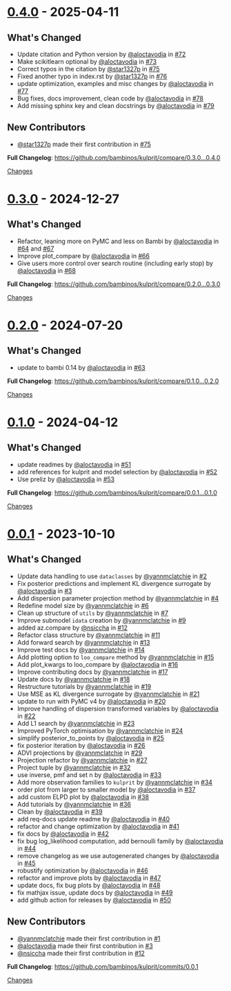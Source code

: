 <a id="0.4.0"></a>
# [0.4.0](https://github.com/bambinos/kulprit/releases/tag/0.4.0) - 2025-04-11

## What's Changed
* Update citation and Python version by [@aloctavodia](https://github.com/aloctavodia) in [#72](https://github.com/bambinos/kulprit/pull/72)
* Make scikitlearn optional by [@aloctavodia](https://github.com/aloctavodia) in [#73](https://github.com/bambinos/kulprit/pull/73)
* Correct typos in the citation by [@star1327p](https://github.com/star1327p) in [#75](https://github.com/bambinos/kulprit/pull/75)
* Fixed another typo in index.rst by [@star1327p](https://github.com/star1327p) in [#76](https://github.com/bambinos/kulprit/pull/76)
* update optimization, examples and misc changes by [@aloctavodia](https://github.com/aloctavodia) in [#77](https://github.com/bambinos/kulprit/pull/77)
* Bug fixes, docs improvement, clean code by [@aloctavodia](https://github.com/aloctavodia) in [#78](https://github.com/bambinos/kulprit/pull/78)
* Add missing sphinx key and clean docstrings by [@aloctavodia](https://github.com/aloctavodia) in [#79](https://github.com/bambinos/kulprit/pull/79)

## New Contributors
* [@star1327p](https://github.com/star1327p) made their first contribution in [#75](https://github.com/bambinos/kulprit/pull/75)

**Full Changelog**: https://github.com/bambinos/kulprit/compare/0.3.0...0.4.0

[Changes][0.4.0]


<a id="0.3.0"></a>
# [0.3.0](https://github.com/bambinos/kulprit/releases/tag/0.3.0) - 2024-12-27

## What's Changed
* Refactor, leaning more on PyMC and less on Bambi by [@aloctavodia](https://github.com/aloctavodia) in [#64](https://github.com/bambinos/kulprit/pull/64) and [#67](https://github.com/bambinos/kulprit/pull/67)
* Improve plot_compare by [@aloctavodia](https://github.com/aloctavodia) in [#66](https://github.com/bambinos/kulprit/pull/66)
* Give users more control over search routine (including early stop) by [@aloctavodia](https://github.com/aloctavodia) in [#68](https://github.com/bambinos/kulprit/pull/68)


**Full Changelog**: https://github.com/bambinos/kulprit/compare/0.2.0...0.3.0

[Changes][0.3.0]


<a id="0.2.0"></a>
# [0.2.0](https://github.com/bambinos/kulprit/releases/tag/0.2.0) - 2024-07-20

## What's Changed
* update to bambi 0.14 by [@aloctavodia](https://github.com/aloctavodia) in [#63](https://github.com/bambinos/kulprit/pull/63)


**Full Changelog**: https://github.com/bambinos/kulprit/compare/0.1.0...0.2.0

[Changes][0.2.0]


<a id="0.1.0"></a>
# [0.1.0](https://github.com/bambinos/kulprit/releases/tag/0.1.0) - 2024-04-12

## What's Changed
* update readmes by [@aloctavodia](https://github.com/aloctavodia) in [#51](https://github.com/bambinos/kulprit/pull/51)
* add references for kulprit and model selection by [@aloctavodia](https://github.com/aloctavodia) in [#52](https://github.com/bambinos/kulprit/pull/52)
* Use preliz by [@aloctavodia](https://github.com/aloctavodia) in [#53](https://github.com/bambinos/kulprit/pull/53)


**Full Changelog**: https://github.com/bambinos/kulprit/compare/0.0.1...0.1.0

[Changes][0.1.0]


<a id="0.0.1"></a>
# [0.0.1](https://github.com/bambinos/kulprit/releases/tag/0.0.1) - 2023-10-10

## What's Changed
* Update data handling to use ``dataclasses`` by [@yannmclatchie](https://github.com/yannmclatchie) in [#2](https://github.com/bambinos/kulprit/pull/2)
* Fix posterior predictions and implement KL divergence surrogate by [@aloctavodia](https://github.com/aloctavodia) in [#3](https://github.com/bambinos/kulprit/pull/3)
* Add dispersion parameter projection method by [@yannmclatchie](https://github.com/yannmclatchie) in [#4](https://github.com/bambinos/kulprit/pull/4)
* Redefine model size by [@yannmclatchie](https://github.com/yannmclatchie) in [#6](https://github.com/bambinos/kulprit/pull/6)
* Clean up structure of ``utils`` by [@yannmclatchie](https://github.com/yannmclatchie) in [#7](https://github.com/bambinos/kulprit/pull/7)
* Improve submodel ``idata`` creation by [@yannmclatchie](https://github.com/yannmclatchie) in [#9](https://github.com/bambinos/kulprit/pull/9)
* added az.compare by [@nsiccha](https://github.com/nsiccha) in [#12](https://github.com/bambinos/kulprit/pull/12)
* Refactor class structure by [@yannmclatchie](https://github.com/yannmclatchie) in [#11](https://github.com/bambinos/kulprit/pull/11)
* Add forward search by [@yannmclatchie](https://github.com/yannmclatchie) in [#13](https://github.com/bambinos/kulprit/pull/13)
* Improve test docs by [@yannmclatchie](https://github.com/yannmclatchie) in [#14](https://github.com/bambinos/kulprit/pull/14)
* Add plotting option to `loo_compare` method by [@yannmclatchie](https://github.com/yannmclatchie) in [#15](https://github.com/bambinos/kulprit/pull/15)
* Add plot_kwargs to loo_compare by [@aloctavodia](https://github.com/aloctavodia) in [#16](https://github.com/bambinos/kulprit/pull/16)
* Improve contributing docs  by [@yannmclatchie](https://github.com/yannmclatchie) in [#17](https://github.com/bambinos/kulprit/pull/17)
* Update docs by [@yannmclatchie](https://github.com/yannmclatchie) in [#18](https://github.com/bambinos/kulprit/pull/18)
* Restructure tutorials by [@yannmclatchie](https://github.com/yannmclatchie) in [#19](https://github.com/bambinos/kulprit/pull/19)
* Use MSE as KL divergence surrogate by [@yannmclatchie](https://github.com/yannmclatchie) in [#21](https://github.com/bambinos/kulprit/pull/21)
* update to run with PyMC v4 by [@aloctavodia](https://github.com/aloctavodia) in [#20](https://github.com/bambinos/kulprit/pull/20)
* Improve handling of dispersion transformed variables by [@aloctavodia](https://github.com/aloctavodia) in [#22](https://github.com/bambinos/kulprit/pull/22)
* Add L1 search by [@yannmclatchie](https://github.com/yannmclatchie) in [#23](https://github.com/bambinos/kulprit/pull/23)
* Improved PyTorch optimisation by [@yannmclatchie](https://github.com/yannmclatchie) in [#24](https://github.com/bambinos/kulprit/pull/24)
* simplify posterior_to_points by [@aloctavodia](https://github.com/aloctavodia) in [#25](https://github.com/bambinos/kulprit/pull/25)
* fix posterior iteration by [@aloctavodia](https://github.com/aloctavodia) in [#26](https://github.com/bambinos/kulprit/pull/26)
* ADVI projections by [@yannmclatchie](https://github.com/yannmclatchie) in [#29](https://github.com/bambinos/kulprit/pull/29)
* Projection refactor by [@yannmclatchie](https://github.com/yannmclatchie) in [#27](https://github.com/bambinos/kulprit/pull/27)
* Project tuple by [@yannmclatchie](https://github.com/yannmclatchie) in [#32](https://github.com/bambinos/kulprit/pull/32)
* use inverse, pmf and set n by [@aloctavodia](https://github.com/aloctavodia) in [#33](https://github.com/bambinos/kulprit/pull/33)
* Add more observation families to ``kulprit`` by [@yannmclatchie](https://github.com/yannmclatchie) in [#34](https://github.com/bambinos/kulprit/pull/34)
* order plot from larger to smaller model by [@aloctavodia](https://github.com/aloctavodia) in [#37](https://github.com/bambinos/kulprit/pull/37)
* add custom ELPD plot by [@aloctavodia](https://github.com/aloctavodia) in [#38](https://github.com/bambinos/kulprit/pull/38)
* Add tutorials by [@yannmclatchie](https://github.com/yannmclatchie) in [#36](https://github.com/bambinos/kulprit/pull/36)
* Clean by [@aloctavodia](https://github.com/aloctavodia) in [#39](https://github.com/bambinos/kulprit/pull/39)
* add req-docs update readme by [@aloctavodia](https://github.com/aloctavodia) in [#40](https://github.com/bambinos/kulprit/pull/40)
* refactor and change optimization by [@aloctavodia](https://github.com/aloctavodia) in [#41](https://github.com/bambinos/kulprit/pull/41)
* fix docs by [@aloctavodia](https://github.com/aloctavodia) in [#42](https://github.com/bambinos/kulprit/pull/42)
* fix bug log_likelihood computation, add bernoulli family by [@aloctavodia](https://github.com/aloctavodia) in [#44](https://github.com/bambinos/kulprit/pull/44)
* remove changelog as we use autogenerated changes by [@aloctavodia](https://github.com/aloctavodia) in [#45](https://github.com/bambinos/kulprit/pull/45)
* robustify optimization by [@aloctavodia](https://github.com/aloctavodia) in [#46](https://github.com/bambinos/kulprit/pull/46)
* refactor and improve plots by [@aloctavodia](https://github.com/aloctavodia) in [#47](https://github.com/bambinos/kulprit/pull/47)
* update docs, fix bug plots by [@aloctavodia](https://github.com/aloctavodia) in [#48](https://github.com/bambinos/kulprit/pull/48)
* fix mathjax issue, update docs by [@aloctavodia](https://github.com/aloctavodia) in [#49](https://github.com/bambinos/kulprit/pull/49)
* add github action for releases by [@aloctavodia](https://github.com/aloctavodia) in [#50](https://github.com/bambinos/kulprit/pull/50)

## New Contributors
* [@yannmclatchie](https://github.com/yannmclatchie) made their first contribution in [#1](https://github.com/bambinos/kulprit/pull/1)
* [@aloctavodia](https://github.com/aloctavodia) made their first contribution in [#3](https://github.com/bambinos/kulprit/pull/3)
* [@nsiccha](https://github.com/nsiccha) made their first contribution in [#12](https://github.com/bambinos/kulprit/pull/12)

**Full Changelog**: https://github.com/bambinos/kulprit/commits/0.0.1

[Changes][0.0.1]


[0.4.0]: https://github.com/bambinos/kulprit/compare/0.3.0...0.4.0
[0.3.0]: https://github.com/bambinos/kulprit/compare/0.2.0...0.3.0
[0.2.0]: https://github.com/bambinos/kulprit/compare/0.1.0...0.2.0
[0.1.0]: https://github.com/bambinos/kulprit/compare/0.0.1...0.1.0
[0.0.1]: https://github.com/bambinos/kulprit/tree/0.0.1

<!-- Generated by https://github.com/rhysd/changelog-from-release v3.9.0 -->
